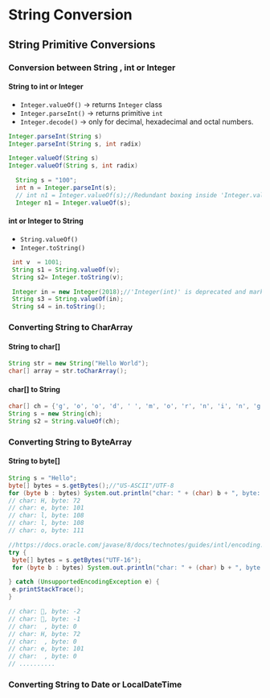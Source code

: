 # String Conversion

## String Primitive Conversions

### Conversion between String , int or Integer

#### String to int or Integer

- `Integer.valueOf()` -> returns `Integer` class
- `Integer.parseInt()` -> returns primitive `int`
- `Integer.decode()` -> only for decimal, hexadecimal and octal numbers.

```java
Integer.parseInt(String s)
Integer.parseInt(String s, int radix)

Integer.valueOf(String s)
Integer.valueOf(String s, int radix)
```

```java
  String s = "100";
  int n = Integer.parseInt(s);
  // int n1 = Integer.valueOf(s);//Redundant boxing inside 'Integer.valueOf(s)'
  Integer n1 = Integer.valueOf(s);
```

#### int or Integer to String

- `String.valueOf()`
- `Integer.toString()`

```java
 int v  = 1001;
 String s1 = String.valueOf(v);
 String s2= Integer.toString(v);

 Integer in = new Integer(2018);//'Integer(int)' is deprecated and marked for removal
 String s3 = String.valueOf(in);
 String s4 = in.toString();
```

### Converting String to CharArray

#### String to char[]

```java
String str = new String("Hello World");
char[] array = str.toCharArray();
```

#### char[] to String

```java
char[] ch = {'g', 'o', 'o', 'd', ' ', 'm', 'o', 'r', 'n', 'i', 'n', 'g'};
String s = new String(ch);
String s2 = String.valueOf(ch);
```

### Converting String to ByteArray

#### String to byte[]

```java
String s = "Hello";
byte[] bytes = s.getBytes();//"US-ASCII"/UTF-8
for (byte b : bytes) System.out.println("char: " + (char) b + ", byte: " + b);
// char: H, byte: 72
// char: e, byte: 101
// char: l, byte: 108
// char: l, byte: 108
// char: o, byte: 111

//https://docs.oracle.com/javase/8/docs/technotes/guides/intl/encoding.doc.html
try {
 byte[] bytes = s.getBytes("UTF-16");
 for (byte b : bytes) System.out.println("char: " + (char) b + ", byte: " + b);

} catch (UnsupportedEncodingException e) {
 e.printStackTrace();
}

// char: ￾, byte: -2
// char: ￿, byte: -1
// char:  , byte: 0
// char: H, byte: 72
// char:  , byte: 0
// char: e, byte: 101
// char:  , byte: 0
// ..........
```

### Converting String to Date or LocalDateTime
